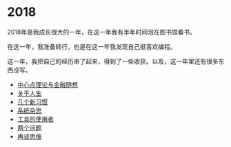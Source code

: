 # 2018

2018年是我成长很大的一年，在这一年我有半年时间泡在图书馆看书。

在这一年，我准备转行，也是在这一年我发现自己挺喜欢编程。

这一年，我把自己的经历串了起来，得到了一些收获。以及，这一年里还有很多东西没写。

* [中心点理论与金融随想](center-point-theory-and-financial-thoughts.md)
* [关于人生](about-life.md)
* [几个新习惯](serveral-new-habbit.md)
* [系统杂思](system-thoughts.md)
* [工具的使用者](tool-users.md)
* [两个问题](two-questions.md)
* [再谈思维](thoughts-little-talk.md)